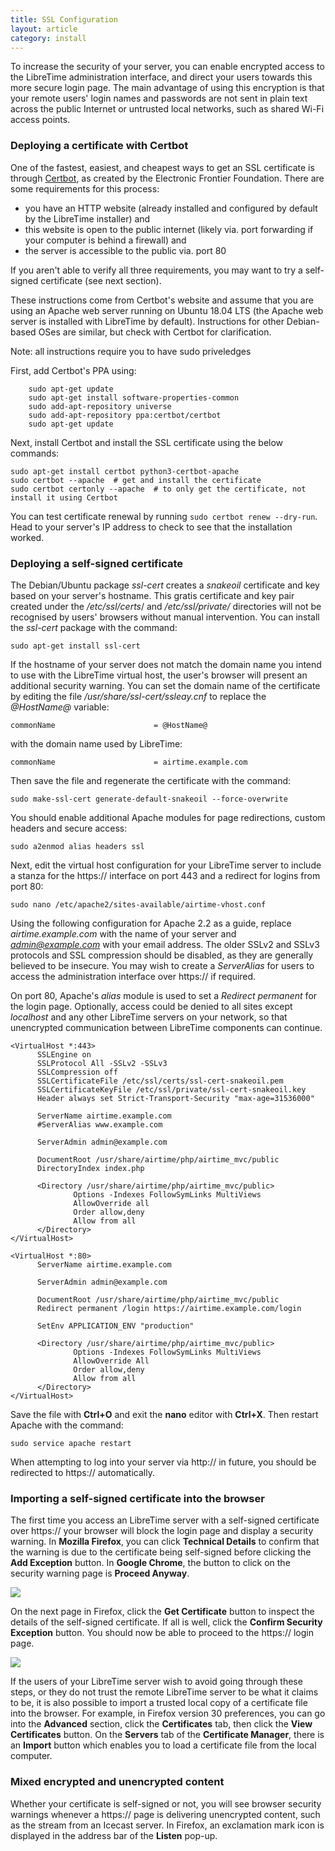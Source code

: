 ```yaml
---
title: SSL Configuration
layout: article
category: install
---
```


To increase the security of your server, you can enable encrypted access to the LibreTime administration interface, and direct your users towards this more secure login page. The main advantage of using this encryption is that your remote users' login names and passwords are not sent in plain text across the public Internet or untrusted local networks, such as shared Wi-Fi access points.

### Deploying a certificate with Certbot

One of the fastest, easiest, and cheapest ways to get an SSL certificate is through [Certbot](https://certbot.eff.org/), as created by the
Electronic Frontier Foundation. There are some requirements for this process:
- you have an HTTP website (already installed and configured by default by the LibreTime installer) and
- this website is open to the public internet (likely via. port forwarding if your computer is behind a firewall) and
- the server is accessible to the public via. port 80

If you aren't able to verify all three requirements, you may want to try a self-signed certificate (see next section).

These instructions come from Certbot's website and assume that you are using an Apache web server
running on Ubuntu 18.04 LTS (the Apache web server is installed with LibreTime by default).
Instructions for other Debian-based OSes are similar, but check with Certbot for clarification.

Note: all instructions require you to have sudo priveledges

First, add Certbot's PPA using:

```
    sudo apt-get update
    sudo apt-get install software-properties-common
    sudo add-apt-repository universe
    sudo add-apt-repository ppa:certbot/certbot
    sudo apt-get update
```

Next, install Certbot and install the SSL certificate using the below commands:

```
sudo apt-get install certbot python3-certbot-apache
sudo certbot --apache  # get and install the certificate
sudo certbot certonly --apache  # to only get the certificate, not install it using Certbot
```

You can test certificate renewal by running `sudo certbot renew --dry-run`.
Head to your server's IP address to check to see that the installation worked.

### Deploying a self-signed certificate

The Debian/Ubuntu package *ssl-cert* creates a *snakeoil* certificate and key based on your server's hostname. This gratis certificate and key pair created under the */etc/ssl/certs*/ and */etc/ssl/private/* directories will not be recognised by users' browsers without manual intervention. You can install the *ssl-cert* package with the command:

    sudo apt-get install ssl-cert

If the hostname of your server does not match the domain name you intend to use with the LibreTime virtual host, the user's browser will present an additional security warning. You can set the domain name of the certificate by editing the file */usr/share/ssl-cert/ssleay.cnf* to replace the *@HostName@* variable:

    commonName                      = @HostName@

with the domain name used by LibreTime:

    commonName                      = airtime.example.com

Then save the file and regenerate the certificate with the command:

    sudo make-ssl-cert generate-default-snakeoil --force-overwrite

You should enable additional Apache modules for page redirections, custom headers and secure access:

    sudo a2enmod alias headers ssl

Next, edit the virtual host configuration for your LibreTime server to include a stanza for the https:// interface on port 443 and a redirect for logins from port 80:

    sudo nano /etc/apache2/sites-available/airtime-vhost.conf

Using the following configuration for Apache 2.2 as a guide, replace *airtime.example.com* with the name of your server and *admin@example.com* with your email address. The older SSLv2 and SSLv3 protocols and SSL compression should be disabled, as they are generally believed to be insecure. You may wish to create a *ServerAlias* for users to access the administration interface over https:// if required.

On port 80, Apache's *alias* module is used to set a *Redirect permanent* for the login page. Optionally, access could be denied to all sites except *localhost* and any other LibreTime servers on your network, so that unencrypted communication between LibreTime components can continue.

```
<VirtualHost *:443>
      SSLEngine on
      SSLProtocol All -SSLv2 -SSLv3
      SSLCompression off
      SSLCertificateFile /etc/ssl/certs/ssl-cert-snakeoil.pem
      SSLCertificateKeyFile /etc/ssl/private/ssl-cert-snakeoil.key
      Header always set Strict-Transport-Security "max-age=31536000"

      ServerName airtime.example.com
      #ServerAlias www.example.com

      ServerAdmin admin@example.com

      DocumentRoot /usr/share/airtime/php/airtime_mvc/public
      DirectoryIndex index.php

      <Directory /usr/share/airtime/php/airtime_mvc/public>
              Options -Indexes FollowSymLinks MultiViews
              AllowOverride all
              Order allow,deny
              Allow from all
      </Directory>
</VirtualHost>

<VirtualHost *:80>
      ServerName airtime.example.com

      ServerAdmin admin@example.com

      DocumentRoot /usr/share/airtime/php/airtime_mvc/public
      Redirect permanent /login https://airtime.example.com/login

      SetEnv APPLICATION_ENV "production"

      <Directory /usr/share/airtime/php/airtime_mvc/public>
              Options -Indexes FollowSymLinks MultiViews
              AllowOverride All
              Order allow,deny
              Allow from all
      </Directory>
</VirtualHost> 
```

Save the file with **Ctrl+O** and exit the **nano** editor with **Ctrl+X**. Then restart Apache with the command:

    sudo service apache restart

When attempting to log into your server via http:// in future, you should be redirected to https:// automatically.

### Importing a self-signed certificate into the browser

The first time you access an LibreTime server with a self-signed certificate over https:// your browser will block the login page and display a security warning. In **Mozilla Firefox**, you can click **Technical Details** to confirm that the warning is due to the certificate being self-signed before clicking the **Add Exception** button. In **Google Chrome**, the button to click on the security warning page is **Proceed Anyway**.

![](/img/Screenshot547-connection_untrusted.png)

On the next page in Firefox, click the **Get Certificate** button to inspect the details of the self-signed certificate. If all is well, click the **Confirm Security Exception** button. You should now be able to proceed to the https:// login page.  

![](/img/Screenshot548-confirm_exception.png)

If the users of your LibreTime server wish to avoid going through these steps, or they do not trust the remote LibreTime server to be what it claims to be, it is also possible to import a trusted local copy of a certificate file into the browser. For example, in Firefox version 30 preferences, you can go into the **Advanced** section, click the **Certificates** tab, then click the **View Certificates** button. On the **Servers** tab of the **Certificate Manager**, there is an **Import** button which enables you to load a certificate file from the local computer.

### Mixed encrypted and unencrypted content

Whether your certificate is self-signed or not, you will see browser security warnings whenever a https:// page is delivering unencrypted content, such as the stream from an Icecast server. In Firefox, an exclamation mark icon is displayed in the address bar of the **Listen** pop-up.
